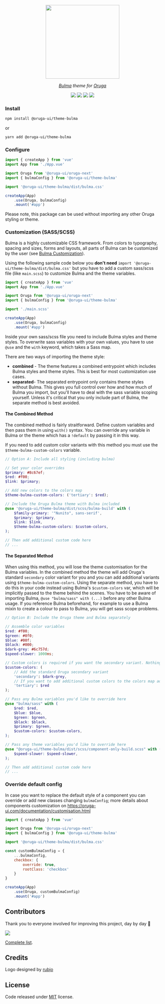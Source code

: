 <p align="center">
    <img width="240" src="https://raw.githubusercontent.com/oruga-ui/theme-bulma/master/public/logo.svg" />
</p>

<p align="center">
  <i><a href="https://bulma.io" target="_blank">Bulma</a> theme for <a href="https://oruga-ui.com" target="_blank">Oruga</a></i>
</p>

<p align="center">
    <a href="https://www.npmjs.com/package/@oruga-ui/theme-bulma"><img src="https://img.shields.io/npm/v/@oruga-ui/theme-bulma.svg?logo=npm" /><a>
    <a href="https://www.npmjs.com/package/@oruga-ui/theme-bulma"><img src="https://img.shields.io/npm/dt/@oruga-ui/theme-bulma.svg" /></a>
    <a href="https://discord.gg/RuKuBYN"><img src="https://img.shields.io/badge/chat-on%20discord-7289DA.svg?logo=discord" /></a>
    <a href="https://ko-fi.com/mlmoravek"><img src="https://img.shields.io/badge/ko--fi-donate-%23FF5E5B?style=flat&logo=ko-fi&logoColor=white" /></a>
</p>

### Install

```sh
npm install @oruga-ui/theme-bulma
```

or

```sh
yarn add @oruga-ui/theme-bulma
```

### Configure

```js
import { createApp } from 'vue'
import App from './App.vue'

import Oruga from '@oruga-ui/oruga-next'
import { bulmaConfig } from '@oruga-ui/theme-bulma'

import '@oruga-ui/theme-bulma/dist/bulma.css'

createApp(App)
    .use(Oruga, bulmaConfig)
    .mount('#app')
```

Please note, this package can be used without importing any other Oruga styling or theme.


### Customization (SASS/SCSS)

Bulma is a highly customizable CSS framework. From colors to typography, spacing and sizes, forms and layouts, all parts of Bulma can be customized by the user (see [Bulma Customization](https://bulma.io/documentation/customize/concepts/)).

Using the following sample code below you **don't need** `import '@oruga-ui/theme-bulma/dist/bulma.css'` but you have to add a custom sass/scss file (like `main.scss`) to customize Bulma and the theme variables.

```js
import { createApp } from 'vue'
import App from './App.vue'

import Oruga from '@oruga-ui/oruga-next'
import { bulmaConfig } from '@oruga-ui/theme-bulma'

import './main.scss'

createApp(App)
    .use(Oruga, bulmaConfig)
    .mount('#app')
```

Inside your own sass/scss file you need to include Bulma styles and theme styles. To overwrite sass variables with your own values, you have to use `@use` and the `with` keyword, which takes a Sass map.

There are two ways of importing the theme style:
- **combined** - The theme features a combined entrypoint which includes Bulma styles and theme styles. This is best for most customization use cases. 
- **separated**- The separated entrypoint only contains theme styles without Bulma. This gives you full control over how and how much of Bulma you import, but you'll have to deal with the sass variable scoping yourself. Unless it's critical that you only include part of Bulma, the separate method is best avoided.

#### The Combined Method

The combined method is fairly straitforward. Define custom variables and then pass them in using `with()` syntax. You can override any variable in Bulma or the theme which has a `!default` by passing it in this way. 

If you need to add custom color variants with this method you must use the `$theme-bulma-custom-colors` variable.

```scss
// Option A: Include all styling (including bulma)

// Set your color overrides
$primary: #8c67ef;
$red: #f00;
$link: $primary;

// Add new colors to the colors map
$theme-bulma-custom-colors: ('tertiary': $red);

// Include the Oruga Bulma theme with Bulma included
@use '@oruga-ui/theme-bulma/dist/scss/bulma-build' with (
    $family-primary: '"Nunito", sans-serif',
    $primary: $primary,
    $link: $link,
    $theme-bulma-custom-colors: $custom-colors,
);

// Then add additional custom code here
// ...
```

#### The Separated Method
When using this method, you will lose the theme customisation for the Bulma variables.
In the combined method the theme will add Oruga's standard `secondary` color variant for you and you can add additional variants using `$theme-bulma-custom-colors`. Using the separate method, you have to do this in your code instead using Bulma's `$custom-colors` var, which will be implicitly passed to the theme behind the scenes. 
You have to be aware of importing Bulma, `@use "bulma/sass" with (...)` before any other Bulma usage. If you reference Bulma beforehand, for example to use a Bulma mixin to create a colour to pass to Bulma, you will get sass scope problems.

```scss
// Option B: Include the Oruga theme and Bulma separately

// Assemble color variables
$red: #f00;
$green: #0f0;
$blue: #00f;
$black: #000;
$dark-grey: #6c757d;
$speed-slower: 1000ms;

// Custom colors is required if you want the secondary variant. Nothing will break if you omit it though.
$custom-colors: (
    // Add the standard Oruga secondary variant
    'secondary': $dark-grey,
    // If you want to add additional custom colors to the colors map add them here
    'tertiary': $red
);

// Pass any Bulma variables you'd like to override here
@use "bulma/sass" with (
    $red: $red,
    $blue: $blue,
    $green: $green,
    $black: $black,
    $primary: $green,
    $custom-colors: $custom-colors,
);

// Pass any theme variables you'd like to override here
@use "@oruga-ui/theme-bulma/dist/scss/component-only-build.scss" with (
    $speed-slower: $speed-slower,
);

// Then add additional custom code here
// ...
```


### Override default config

In case you want to replace the default style of a component you can override or add new classes changing ``bulmaConfig``; more details about components customization on https://oruga-ui.com/documentation/customisation.html

```js
import { createApp } from 'vue'

import Oruga from '@oruga-ui/oruga-next'
import { bulmaConfig } from '@oruga-ui/theme-bulma'

import '@oruga-ui/theme-bulma/dist/bulma.css'

const customBulmaConfig = {
    ...bulmaConfig,
    checkbox: {
        override: true,
        rootClass: 'checkbox'
    }
}

createApp(App)
    .use(Oruga, customBulmaConfig)
    .mount('#app')
```


## Contributors
Thank you to everyone involved for improving this project, day by day 💚

<a href="https://github.com/oruga-ui/theme-bulma">
  <img
  src="https://contrib.rocks/image?repo=oruga-ui/theme-bulma"
  />
</a>

[Complete list](CONTRIBUTORS.md).

## Credits

Logo designed by [rubjo](https://github.com/rubjo)

## License

Code released under [MIT](https://github.com/oruga-ui/theme-bulma/blob/master/LICENSE) license.
